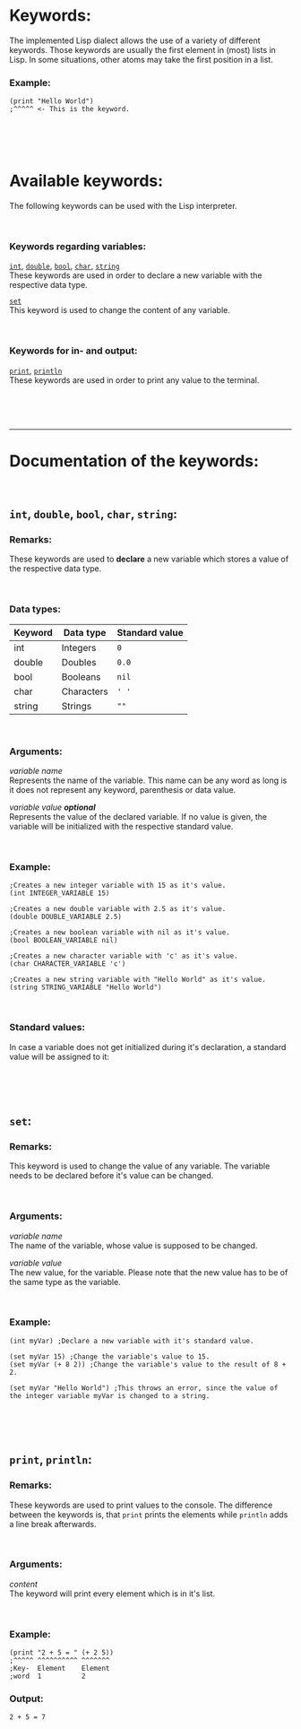# Keywords:
The implemented Lisp dialect allows the use of a variety of different keywords. Those keywords are usually the first element in (most) lists in Lisp. In some situations, other atoms may take the first position in a list.

### Example:
```Lisp
(print "Hello World")
;^^^^^ <- This is the keyword.
```

<br/>
<br/>
<br/>

# Available keywords:
The following keywords can be used with the Lisp interpreter.

<br/>

### Keywords regarding variables:
[`int`](#declaration),
[`double`](#declaration),
[`bool`](#declaration),
[`char`](#declaration),
[`string`](#declaration)
<br/>
These keywords are used in order to declare a new variable with the respective data type.

[`set`]()
<br/>
This keyword is used to change the content of any variable.

<br/>

### Keywords for in- and output:
[`print`](#set),
[`println`](#print)
<br/>
These keywords are used in order to print any value to the terminal.

<br/>
<br/>
<br/>

***

# Documentation of the keywords:

<br/>

## `int`, `double`, `bool`, `char`, `string`: <a name ="declaration"></a>

### Remarks:
These keywords are used to **declare** a new variable which stores a value of the respective data type.

<br/>

### Data types:
Keyword | Data type | Standard value
--- | --- | ---
int | Integers | `0`
double | Doubles | `0.0`
bool | Booleans | `nil`
char | Characters | `' '`
string | Strings | `""`

<br/>

### Arguments:
_variable name_
<br/>
Represents the name of the variable. This name can be any word as long is it does not represent any keyword, parenthesis or data value.

_variable value **optional**_
<br/>
Represents the value of the declared variable. If no value is given, the variable will be initialized with the respective standard value.

<br/>

### Example:
```Lisp
;Creates a new integer variable with 15 as it's value.
(int INTEGER_VARIABLE 15)

;Creates a new double variable with 2.5 as it's value.
(double DOUBLE_VARIABLE 2.5)

;Creates a new boolean variable with nil as it's value.
(bool BOOLEAN_VARIABLE nil)

;Creates a new character variable with 'c' as it's value.
(char CHARACTER_VARIABLE 'c')

;Creates a new string variable with "Hello World" as it's value.
(string STRING_VARIABLE "Hello World")
```

<br/>

### Standard values:
In case a variable does not get initialized during it's declaration, a standard value will be assigned to it:

<br/>
<br/>
<br/>

## `set`: <a name ="set"></a>

### Remarks:
This keyword is used to change the value of any variable. The variable needs to be declared before it's value can be changed.

<br/>

### Arguments:
_variable name_
<br/>
The name of the variable, whose value is supposed to be changed.

_variable value_
<br/>
The new value, for the variable. Please note that the new value has to be of the same type as the variable.

<br/>

### Example:
```Lisp
(int myVar) ;Declare a new variable with it's standard value.

(set myVar 15) ;Change the variable's value to 15.
(set myVar (+ 8 2)) ;Change the variable's value to the result of 8 + 2.

(set myVar "Hello World") ;This throws an error, since the value of the integer variable myVar is changed to a string.
```

<br/>
<br/>
<br/>

## `print`, `println`: <a name ="print"></a>

### Remarks:
These keywords are used to print values to the console. The difference between the keywords is, that `print` prints the elements while `println` adds a line break afterwards.

<br/>

### Arguments:
_content_
<br>
The keyword will print every element which is in it's list.

<br/>

### Example:
```Lisp
(print "2 + 5 = " (+ 2 5))
;^^^^^ ^^^^^^^^^^ ^^^^^^^
;Key-  Element    Element
;word  1          2
```

### Output:
```
2 + 5 = 7
```

